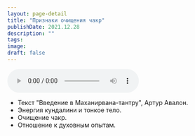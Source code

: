 ```yaml
---
layout: page-detail
title: "Признаки очищения чакр"
publishDate: 2021.12.28
description: ""
tags:
image:
draft: false
---
```


<audio title="2021.12.28 - Признаки очищения чакр.mp3" src="/upload/iblock/39c/39ca467835b2650ccc657d500e54935e.mp3" controls=""></audio>

* Текст "Введение в Маханирвана-тантру", Артур Авалон.
* Энергия кундалини и тонкое тело.
* Очищение чакр.
* Отношение к духовным опытам.

  
